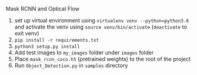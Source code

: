 Mask RCNN and Optical Flow

1. set up virtual environment using `virtualenv venv --python=python3.6` and activate the venv using `source venv/bin/activate` (`deactivate` to exit venv)
2. `pip install -r requirements.txt`
3. `python3 setup.py install`
4. Add test images to `my_images` folder under `images` folder
5. Place `mask_rcnn_coco.h5` (pretrained weights) to the root of the project
6. Run `Object_Detection.py` in `samples` directory

